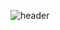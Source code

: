 ![header](https://capsule-render.vercel.app/api?type=wave&color=auto&height=300&section=header&text=welcome%20chieon's%20github&fontSize=70)
